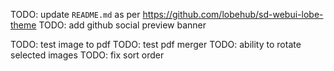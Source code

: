 <!-- Miscellaneous -->

TODO: update `README.md` as per https://github.com/lobehub/sd-webui-lobe-theme
TODO: add github social preview banner

<!-- Tools -->

TODO: test image to pdf
TODO: test pdf merger
TODO: ability to rotate selected images
TODO: fix sort order
